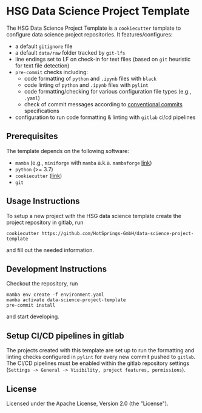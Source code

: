 # HSG Data Science Project Template

The HSG Data Science Project Template is a `cookiecutter` template to configure data science project repositories.
It features/configures:

-   a default `gitignore` file
-   a default `data/raw` folder tracked by `git-lfs`
-   line endings set to LF on check-in for text files (based on `git` heuristic for text file detection)
-   `pre-commit` checks including:
    -   code formatting of `python` and `.ipynb` files with `black`
    -   code linting of `python` and `.ipynb` files with `pylint`
    -   code formatting/checking for various configuration file types (e.g., `.yaml`)
    -   check of commit messages according to [conventional commits](https://www.conventionalcommits.org/en/v1.0.0/) specifications
-   configuration to run code formatting & linting with `gitlab` ci/cd pipelines

## Prerequisites

The template depends on the following software:

-   `mamba` (e.g., `miniforge` with `mamba` a.k.a. `mambaforge` [link](https://github.com/conda-forge/miniforge))
-   `python` (>= 3.7)
-   `cookiecutter` ([link](https://pypi.org/project/cookiecutter/))
-   `git`

## Usage Instructions

To setup a new project with the HSG data science template create the project repository in gitlab, run

```
cookiecutter https://github.com/HotSprings-GmbH/data-science-project-template
```

and fill out the needed information.

## Development Instructions

Checkout the repository, run

```
mamba env create -f environment.yaml
mamba activate data-science-project-template
pre-commit install
```

and start developing.

## Setup CI/CD pipelines in gitlab

The projects created with this template are set up to run the formatting and linting checks configured
in `pylint` for every new commit pushed to `gitlab`. The CI/CD pipelines must be enabled within the gitlab repository settings (`Settings -> General -> Visibility, project features, permissions`).

## License

Licensed under the Apache License, Version 2.0 (the "License").
